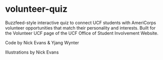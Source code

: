 # volunteer-quiz
Buzzfeed-style interactive quiz to connect UCF students with AmeriCorps volunteer opportunities that match their personality and interests. Built for the Volunteer UCF page of the UCF Office of Student Involvement Website.


Code by Nick Evans & Yjang Wynter

Illustrations by Nick Evans
